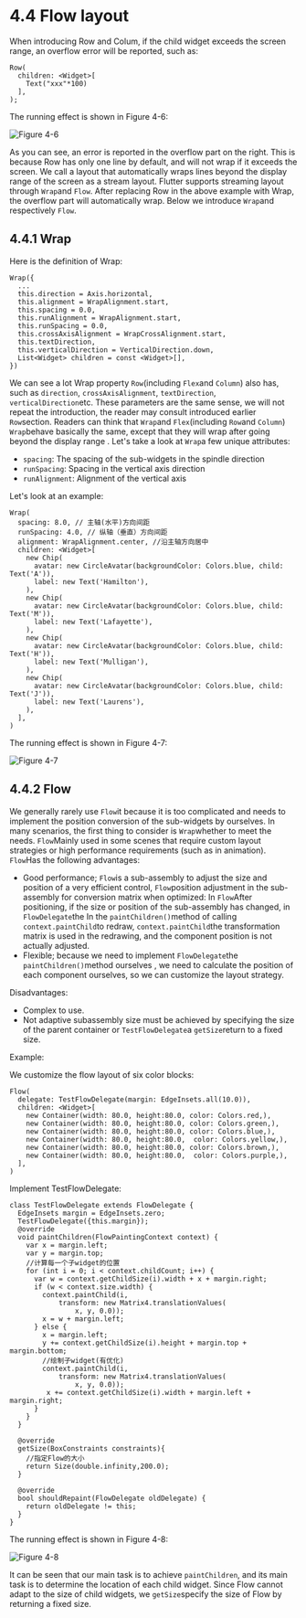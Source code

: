 # 4.4 Flow layout

When introducing Row and Colum, if the child widget exceeds the screen range, an overflow error will be reported, such as:

```
Row(
  children: <Widget>[
    Text("xxx"*100)
  ],
);

```

The running effect is shown in Figure 4-6:

![Figure 4-6](https://pcdn.flutterchina.club/imgs/4-6.png)

As you can see, an error is reported in the overflow part on the right. This is because Row has only one line by default, and will not wrap if it exceeds the screen. We call a layout that automatically wraps lines beyond the display range of the screen as a stream layout. Flutter supports streaming layout through `Wrap`and `Flow`. After replacing Row in the above example with Wrap, the overflow part will automatically wrap. Below we introduce `Wrap`and respectively `Flow`.

## 4.4.1 Wrap

Here is the definition of Wrap:

```
Wrap({
  ...
  this.direction = Axis.horizontal,
  this.alignment = WrapAlignment.start,
  this.spacing = 0.0,
  this.runAlignment = WrapAlignment.start,
  this.runSpacing = 0.0,
  this.crossAxisAlignment = WrapCrossAlignment.start,
  this.textDirection,
  this.verticalDirection = VerticalDirection.down,
  List<Widget> children = const <Widget>[],
})

```

We can see a lot Wrap property `Row`(including `Flex`and `Column`) also has, such as `direction`, `crossAxisAlignment`, `textDirection`, `verticalDirection`etc. These parameters are the same sense, we will not repeat the introduction, the reader may consult introduced earlier `Row`section. Readers can think that `Wrap`and `Flex`(including `Row`and `Column`) `Wrap`behave basically the same, except that they will wrap after going beyond the display range . Let's take a look at `Wrap`a few unique attributes:

-   `spacing`: The spacing of the sub-widgets in the spindle direction
-   `runSpacing`: Spacing in the vertical axis direction
-   `runAlignment`: Alignment of the vertical axis

Let's look at an example:

```
Wrap(
  spacing: 8.0, // 主轴(水平)方向间距
  runSpacing: 4.0, // 纵轴（垂直）方向间距
  alignment: WrapAlignment.center, //沿主轴方向居中
  children: <Widget>[
    new Chip(
      avatar: new CircleAvatar(backgroundColor: Colors.blue, child: Text('A')),
      label: new Text('Hamilton'),
    ),
    new Chip(
      avatar: new CircleAvatar(backgroundColor: Colors.blue, child: Text('M')),
      label: new Text('Lafayette'),
    ),
    new Chip(
      avatar: new CircleAvatar(backgroundColor: Colors.blue, child: Text('H')),
      label: new Text('Mulligan'),
    ),
    new Chip(
      avatar: new CircleAvatar(backgroundColor: Colors.blue, child: Text('J')),
      label: new Text('Laurens'),
    ),
  ],
)

```

The running effect is shown in Figure 4-7:

![Figure 4-7](https://pcdn.flutterchina.club/imgs/4-7.png)

## 4.4.2 Flow

We generally rarely use `Flow`it because it is too complicated and needs to implement the position conversion of the sub-widgets by ourselves. In many scenarios, the first thing to consider is `Wrap`whether to meet the needs. `Flow`Mainly used in some scenes that require custom layout strategies or high performance requirements (such as in animation). `Flow`Has the following advantages:

-   Good performance; `Flow`is a sub-assembly to adjust the size and position of a very efficient control, `Flow`position adjustment in the sub-assembly for conversion matrix when optimized: In `Flow`After positioning, if the size or position of the sub-assembly has changed, in `FlowDelegate`the In the `paintChildren()`method of calling `context.paintChild`to redraw, `context.paintChild`the transformation matrix is ​​used in the redrawing, and the component position is not actually adjusted.
-   Flexible; because we need to implement `FlowDelegate`the `paintChildren()`method ourselves , we need to calculate the position of each component ourselves, so we can customize the layout strategy.

Disadvantages:

-   Complex to use.
-   Not adaptive subassembly size must be achieved by specifying the size of the parent container or `TestFlowDelegate`a `getSize`return to a fixed size.

Example:

We customize the flow layout of six color blocks:

```
Flow(
  delegate: TestFlowDelegate(margin: EdgeInsets.all(10.0)),
  children: <Widget>[
    new Container(width: 80.0, height:80.0, color: Colors.red,),
    new Container(width: 80.0, height:80.0, color: Colors.green,),
    new Container(width: 80.0, height:80.0, color: Colors.blue,),
    new Container(width: 80.0, height:80.0,  color: Colors.yellow,),
    new Container(width: 80.0, height:80.0, color: Colors.brown,),
    new Container(width: 80.0, height:80.0,  color: Colors.purple,),
  ],
)

```

Implement TestFlowDelegate:

```
class TestFlowDelegate extends FlowDelegate {
  EdgeInsets margin = EdgeInsets.zero;
  TestFlowDelegate({this.margin});
  @override
  void paintChildren(FlowPaintingContext context) {
    var x = margin.left;
    var y = margin.top;
    //计算每一个子widget的位置  
    for (int i = 0; i < context.childCount; i++) {
      var w = context.getChildSize(i).width + x + margin.right;
      if (w < context.size.width) {
        context.paintChild(i,
            transform: new Matrix4.translationValues(
                x, y, 0.0));
        x = w + margin.left;
      } else {
        x = margin.left;
        y += context.getChildSize(i).height + margin.top + margin.bottom;
        //绘制子widget(有优化)  
        context.paintChild(i,
            transform: new Matrix4.translationValues(
                x, y, 0.0));
         x += context.getChildSize(i).width + margin.left + margin.right;
      }
    }
  }

  @override
  getSize(BoxConstraints constraints){
    //指定Flow的大小  
    return Size(double.infinity,200.0);
  }

  @override
  bool shouldRepaint(FlowDelegate oldDelegate) {
    return oldDelegate != this;
  }
}

```

The running effect is shown in Figure 4-8:

![Figure 4-8](https://pcdn.flutterchina.club/imgs/4-8.png)

It can be seen that our main task is to achieve `paintChildren`, and its main task is to determine the location of each child widget. Since Flow cannot adapt to the size of child widgets, we `getSize`specify the size of Flow by returning a fixed size.